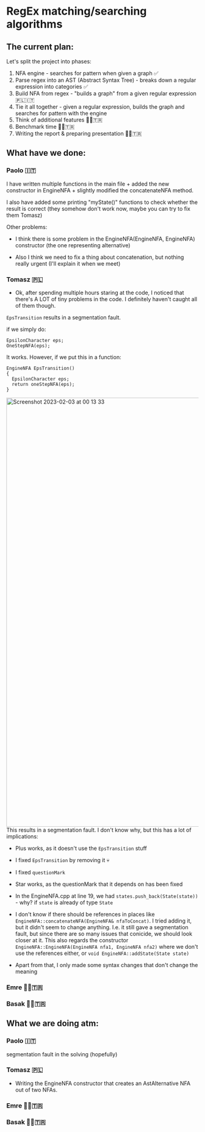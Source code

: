 # RegEx matching/searching algorithms

## The current plan:
Let's split the project into phases:

1. NFA engine - searches for pattern when given a graph ✅
3. Parse regex into an AST (Abstract Syntax Tree) - breaks down a regular expression into categories ✅
4. Build NFA from regex - "builds a graph" from a given regular expression 🇵🇱🇮🇹
5. Tie it all together - given a regular expression, builds the graph and searches for pattern with the engine
6. Think of additional features 👨🏻‍🇹🇷
7. Benchmark time 👨🏻‍🇹🇷
8. Writing the report & preparing presentation 👩🏻‍🇹🇷

## What have we done:
### Paolo 🇮🇹

I have written multiple functions in the main file + added the new constructor in EngineNFA + slightly modified the concatenateNFA method.

I also have added some printing "myState()" functions to check whether the result is correct (they somehow don't work now, maybe you can try to fix them Tomasz)

Other problems:

- I think there is some problem in the EngineNFA(EngineNFA, EngineNFA) constructor (the one representing alternative)

- Also I think we need to fix a thing about concatenation, but nothing really urgent (I'll explain it when we meet)



### Tomasz 🇵🇱

- Ok, after spending multiple hours staring at the code, I noticed that there's A LOT of tiny problems in the code. I definitely haven't caught all of them though.

```EpsTransition``` results in a segmentation fault.

if we simply do:

```
EpsilonCharacter eps;
OneStepNFA(eps);
```
It works. However, if we put this in a function:
```
EngineNFA EpsTransition()
{
  EpsilonCharacter eps;
  return oneStepNFA(eps);
}
```
<img width="1124" alt="Screenshot 2023-02-03 at 00 13 33" src="https://user-images.githubusercontent.com/74839077/216472239-a2b9a9d0-6bae-41d6-956d-e1524ee14221.png">
This results in a segmentation fault. I don't know why, but this has a lot of implications:

- Plus works, as it doesn't use the ```EpsTransition``` stuff 
- I fixed ```EpsTransition``` by removing it 💀
- I fixed ```questionMark```
- Star works, as the questionMark that it depends on has been fixed
- In the EngineNFA.cpp at line 19, we had ```states.push_back(State(state))``` - why? if ```state``` is already of type ```State```
- I don't know if there should be references in places like ```EngineNFA::concatenateNFA(EngineNFA& nfaToConcat)```. I tried adding it, but it didn't seem to change anything. I.e. it still gave a segmentation fault, but since there are so many issues that conicide, we should look closer at it. This also regards the constructor ```EngineNFA::EngineNFA(EngineNFA nfa1, EngineNFA nfa2)``` where we don't use the references either, or ```void EngineNFA::addState(State state)```

- Apart from that, I only made some syntax changes that don't change the meaning 




### Emre 👨🏻‍🇹🇷

### Basak 👩🏻‍🇹🇷

## What we are doing atm:
### Paolo 🇮🇹

segmentation fault in the solving (hopefully)

### Tomasz 🇵🇱

- Writing the EngineNFA constructor that creates an AstAlternative NFA out of two NFAs.


### Emre 👨🏻‍🇹🇷

### Basak 👩🏻‍🇹🇷
